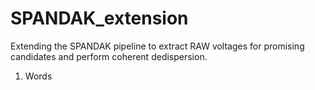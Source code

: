 # SPANDAK_extension
Extending the SPANDAK pipeline to extract RAW voltages for promising candidates and perform coherent dedispersion.

1. Words
